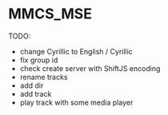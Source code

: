 # MMCS_MSE

TODO:
- change Cyrillic to English / Cyrillic
- fix group id
- check create server with ShiftJS encoding
- rename tracks
- add dir
- add track
- play track with some media player
